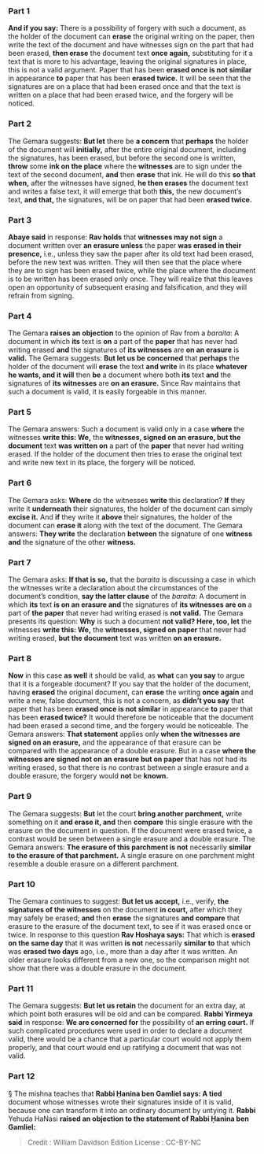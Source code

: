 
### Part 1
<b>And if you say:</b> There is a possibility of forgery with such a document, as the holder of the document can <b>erase</b> the original writing on the paper, then write the text of the document and have witnesses sign on the part that had been erased, <b>then erase</b> the document text <b>once again,</b> substituting for it a text that is more to his advantage, leaving the original signatures in place, this is not a valid argument. Paper that has been <b>erased once is not similar</b> in appearance <b>to</b> paper that has been <b>erased twice.</b> It will be seen that the signatures are on a place that had been erased once and that the text is written on a place that had been erased twice, and the forgery will be noticed.

### Part 2
The Gemara suggests: <b>But let</b> there be <b>a concern</b> that <b>perhaps</b> the holder of the document will <b>initially,</b> after the entire original document, including the signatures, has been erased, but before the second one is written, <b>throw</b> some <b>ink on the place</b> where the <b>witnesses</b> are to sign under the text of the second document, <b>and</b> then <b>erase</b> that ink. He will do this <b>so that when,</b> after the witnesses have signed, <b>he then erases</b> the document text and writes a false text, it will emerge that both <b>this,</b> the new document’s text, <b>and that,</b> the signatures, will be on paper that had been <b>erased twice.</b>

### Part 3
<b>Abaye said</b> in response: <b>Rav holds</b> that <b>witnesses may not sign</b> a document written over <b>an erasure unless</b> the paper <b>was erased in their presence,</b> i.e., unless they saw the paper after its old text had been erased, before the new text was written. They will then see that the place where they are to sign has been erased twice, while the place where the document is to be written has been erased only once. They will realize that this leaves open an opportunity of subsequent erasing and falsification, and they will refrain from signing.

### Part 4
The Gemara <b>raises an objection</b> to the opinion of Rav from a <i>baraita</i>: A document in which <b>its</b> text is <b>on</b> a part of the <b>paper</b> that has never had writing erased <b>and</b> the signatures of <b>its witnesses</b> are <b>on an erasure</b> is <b>valid.</b> The Gemara suggests: <b>But let us be concerned</b> that <b>perhaps</b> the holder of the document will <b>erase</b> the text <b>and write</b> in its place <b>whatever he wants, and it will</b> then <b>be</b> a document where both <b>its</b> text <b>and</b> the signatures of <b>its witnesses</b> are <b>on an erasure.</b> Since Rav maintains that such a document is valid, it is easily forgeable in this manner.

### Part 5
The Gemara answers: Such a document is valid only in a case <b>where</b> the witnesses <b>write this: We,</b> the <b>witnesses, signed on an erasure, but the document</b> text <b>was written on</b> a part of the <b>paper</b> that never had writing erased. If the holder of the document then tries to erase the original text and write new text in its place, the forgery will be noticed.

### Part 6
The Gemara asks: <b>Where</b> do the witnesses <b>write</b> this declaration? <b>If</b> they write it <b>underneath</b> their signatures, the holder of the document can simply <b>excise it.</b> And <b>if</b> they write it <b>above</b> their signatures, the holder of the document can <b>erase it</b> along with the text of the document. The Gemara answers: <b>They write</b> the declaration <b>between</b> the signature of one <b>witness and</b> the signature of the other <b>witness.</b>

### Part 7
The Gemara asks: <b>If that is so,</b> that the <i>baraita</i> is discussing a case in which the witnesses write a declaration about the circumstances of the document’s condition, <b>say the latter clause</b> of the <i>baraita</i>: A document in which <b>its</b> text <b>is on an erasure and</b> the signatures of <b>its witnesses are on</b> a part of <b>the paper</b> that never had writing erased is <b>not valid.</b> The Gemara presents its question: <b>Why</b> is such a document <b>not valid? Here, too, let</b> the witnesses <b>write this: We,</b> the <b>witnesses, signed on paper</b> that never had writing erased, <b>but the document</b> text was written <b>on an erasure.</b>

### Part 8
<b>Now</b> in this case <b>as well</b> it should be valid, as <b>what</b> can <b>you say</b> to argue that it is a forgeable document? If you say that the holder of the document, having <b>erased</b> the original document, can <b>erase</b> the writing <b>once again</b> and write a new, false document, this is not a concern, as <b>didn’t you say</b> that paper that has been <b>erased once is not similar</b> in appearance <b>to</b> paper that has been <b>erased twice?</b> It would therefore be noticeable that the document had been erased a second time, and the forgery would be noticeable. The Gemara answers: <b>That statement</b> applies only <b>when the witnesses are signed on an erasure,</b> and the appearance of that erasure can be compared with the appearance of a double erasure. But in a case <b>where the witnesses are signed not on an erasure but on paper</b> that has not had its writing erased, so that there is no contrast between a single erasure and a double erasure, the forgery would <b>not</b> be <b>known.</b>

### Part 9
The Gemara suggests: <b>But</b> let the court <b>bring another parchment,</b> write something on it <b>and erase it, and</b> then <b>compare</b> this single erasure with the erasure on the document in question. If the document were erased twice, a contrast would be seen between a single erasure and a double erasure. The Gemara answers: <b>The erasure of this parchment is not</b> necessarily <b>similar to the erasure of that parchment.</b> A single erasure on one parchment might resemble a double erasure on a different parchment.

### Part 10
The Gemara continues to suggest: <b>But let us accept,</b> i.e., verify, <b>the signatures of the witnesses</b> on the document <b>in court,</b> after which they may safely be erased; <b>and</b> then <b>erase</b> the signatures <b>and compare</b> that erasure to the erasure of the document text, to see if it was erased once or twice. In response to this question <b>Rav Hoshaya says:</b> That which is <b>erased on the same day</b> that it was written <b>is not</b> necessarily <b>similar to</b> that which was <b>erased two days</b> ago, i.e., more than a day after it was written. An older erasure looks different from a new one, so the comparison might not show that there was a double erasure in the document.

### Part 11
The Gemara suggests: <b>But let us retain</b> the document for an extra day, at which point both erasures will be old and can be compared. <b>Rabbi Yirmeya said</b> in response: <b>We are concerned for</b> the possibility of <b>an erring court.</b> If such complicated procedures were used in order to declare a document valid, there would be a chance that a particular court would not apply them properly, and that court would end up ratifying a document that was not valid.

### Part 12
§ The mishna teaches that <b>Rabbi Ḥanina ben Gamliel says: A tied</b> document whose witnesses wrote their signatures inside of it is valid, because one can transform it into an ordinary document by untying it. <b>Rabbi</b> Yehuda HaNasi <b>raised an objection to the statement of Rabbi Ḥanina ben Gamliel:</b>

>Credit : William Davidson Edition
>License : CC-BY-NC